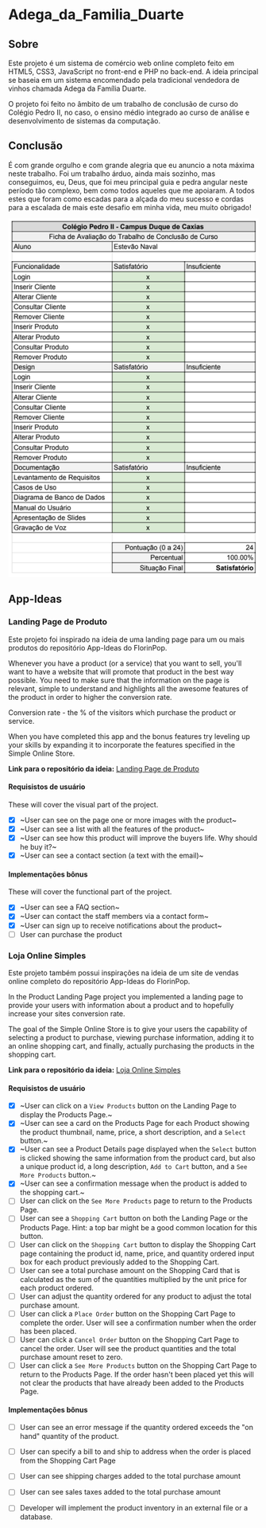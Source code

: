 # Adega_da_Familia_Duarte

## Sobre
Este projeto é um sistema de comércio web online completo feito em HTML5, CSS3, JavaScript no front-end e PHP no back-end. A ideia principal se baseia em um sistema encomendado pela tradicional vendedora de vinhos chamada Adega da Família Duarte.

O projeto foi feito no âmbito de um trabalho de conclusão de curso do Colégio Pedro II, no caso, o ensino médio integrado ao curso de análise e desenvolvimento de sistemas da computação.

## Conclusão
É com grande orgulho e com grande alegria que eu anuncio a nota máxima neste trabalho. Foi um trabalho árduo, ainda mais sozinho, mas conseguimos, eu, Deus, que foi meu principal guia e pedra angular neste período tão complexo, bem como todos aqueles que me apoiaram. A todos estes que foram como escadas para a alçada do meu sucesso e cordas para a escalada de mais este desafio em minha vida, meu muito obrigado!

![](src/assets/site/premiacaoTCC01.PNG)

## App-Ideas

### Landing Page de Produto
Este projeto foi inspirado na ideia de uma landing page para um ou mais produtos do repositório App-Ideas do FlorinPop.

Whenever you have a product (or a service) that you want to sell, you'll want to have a website that will promote that product in the best way possible. You need to make sure that the information on the page is relevant, simple to understand and highlights all the awesome features of the product in order to higher the conversion rate.

Conversion rate - the % of the visitors which purchase the product or service.

When you have completed this app and the bonus features try leveling up your skills by expanding it to incorporate the features specified in the Simple Online Store.

**Link para o repositório da ideia:** [Landing Page de Produto](https://github.com/florinpop17/app-ideas/blob/master/Projects/1-Beginner/Product-Landing-Page.md)

#### Requisistos de usuário

These will cover the visual part of the project.

-   [X] ~User can see on the page one or more images with the product~
-   [X] ~User can see a list with all the features of the product~
-   [X] ~User can see how this product will improve the buyers life. Why should he buy it?~
-   [X] ~User can see a contact section (a text with the email)~

#### Implementações bônus

These will cover the functional part of the project.

-   [X] ~User can see a FAQ section~
-   [X] ~User can contact the staff members via a contact form~
-   [X] ~User can sign up to receive notifications about the product~
-   [ ] User can purchase the product

### Loja Online Simples
Este projeto também possui inspirações na ideia de um site de vendas online completo do repositório App-Ideas do FlorinPop.

In the Product Landing Page project you implemented a landing page to provide your users with information about a product and to hopefully increase your sites conversion rate.

The goal of the Simple Online Store is to give your users the capability of selecting a product to purchase, viewing purchase information, adding it to an online shopping cart, and finally, actually purchasing the products in the shopping cart.

**Link para o repositório da ideia:** [Loja Online Simples](https://github.com/florinpop17/app-ideas/blob/master/Projects/2-Intermediate/Simple-Online-Store.md)

#### Requisistos de usuário

-   [X] ~User can click on a `View Products` button on the Landing Page to 
display the Products Page.~
-   [X] ~User can see a card on the Products Page for each
Product showing the product thumbnail, name, price, a short description,
and a `Select` button.~
-   [x] ~User can see a Product Details page displayed when the `Select` button
is clicked showing the same information from the product card, but also a 
unique product id, a long description, `Add to Cart` button, and a 
`See More Products` button.~
-   [X] ~User can see a confirmation message when the product is added to the
shopping cart.~
-   [ ] User can click on the `See More Products` page to return to the 
Products Page. 
-   [ ] User can see a `Shopping Cart` button on both the Landing
Page or the Products Page. Hint:  a top bar might be a good common location
for this button.
-   [ ] User can click on the `Shopping Cart` button to display the Shopping
Cart page containing the product id, name, price, and quantity
ordered input box for each product previously added to the Shopping Cart.
-   [ ] User can see a total purchase amount on the Shopping Card that is
calculated as the sum of the quantities multiplied by the unit price for each
product ordered.
-   [ ] User can adjust the quantity ordered for any product to adjust the
total purchase amount. 
-   [ ] User can click a `Place Order` button on the Shopping Cart Page to 
complete the order. User will see a confirmation number when the order has been
placed.
-   [ ] User can click a `Cancel Order` button on the Shopping Cart Page to 
cancel the order. User will see the product quantities and the total purchase
amount reset to zero.
-   [ ] User can click a `See More Products` button on the Shopping Cart Page
to return to the Products Page. If the order hasn't been placed yet this will
not clear the products that have already been added to the Products Page.

#### Implementações bônus

-   [ ] User can see an error message if the quantity ordered exceeds the 
"on hand" quantity of the product.
-   [ ] User can specify a bill to and ship to address when the order is
placed from the Shopping Cart Page
-   [ ] User can see shipping charges added to the total purchase amount
-   [ ] User can see sales taxes added to the total purchase amount
-   [ ] Developer will implement the product inventory in an external file or
a database.



